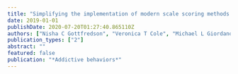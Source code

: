 ```yaml
---
title: "Simplifying the implementation of modern scale scoring methods with an automated R package: Automated moderated nonlinear factor analysis (aMNLFA)"
date: 2019-01-01
publishDate: 2020-07-20T01:27:40.865110Z
authors: ["Nisha C Gottfredson", "Veronica T Cole", "Michael L Giordano", "Daniel J Bauer", "Andrea M Hussong", "Susan T Ennett"]
publication_types: ["2"]
abstract: ""
featured: false
publication: "*Addictive behaviors*"
---
```


